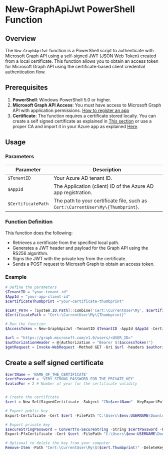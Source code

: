 # New-GraphApiJwt PowerShell Function

## Overview

The `New-GraphApiJwt` function is a PowerShell script to authenticate with Microsoft Graph API using a self-signed JWT (JSON Web Token) created from a local certificate. This function allows you to obtain an access token for Microsoft Graph API using the certificate-based client credential authentication flow.

## Prerequisites

1. **PowerShell**: Windows PowerShell 5.0 or higher.
2. **Microsoft Graph API Access**: You must have access to Microsoft Graph API with application permissions. [How to register an app](https://learn.microsoft.com/en-us/entra/identity-platform/quickstart-register-app)
3. **Certificate**: The function requires a certificate stored locally. You can create a self signed certificate as explained in [This section](#create-a-self-signed-certificate) or use a proper CA and import it in your Azure app as explained [Here](https://learn.microsoft.com/en-us/entra/identity-platform/howto-create-service-principal-portal#option-1-recommended-upload-a-trusted-certificate-issued-by-a-certificate-authority).

## Usage

### Parameters

| Parameter       | Description                                                                 |
|-----------------|-----------------------------------------------------------------------------|
| `$TenantID`     | Your Azure AD tenant ID.                                                    |
| `$AppId`        | The Application (client) ID of the Azure AD app registration.               |
| `$CertificatePath` | The path to your certificate file, such as `Cert:\CurrentUser\My\{Thumbprint}`. |

### Function Definition

This function does the following:
- Retrieves a certificate from the specified local path.
- Generates a JWT header and payload for the Graph API using the RS256 algorithm.
- Signs the JWT with the private key from the certificate.
- Sends a POST request to Microsoft Graph to obtain an access token.

### Example

```powershell
# Define the parameters
$TenantID = "your-tenant-id"
$AppId = "your-app-client-id"
$certificateThumbprint ="your-certificate-thumbprint"

$CERT_PATH = [System.IO.Path]::Combine('Cert:\CurrentUser\My', $certificateThumbprint)
$CertificatePath = "Cert:\CurrentUser\My\{Thumbprint}"

# Run the function
$AccessToken = New-GraphApiJwt -TenantID $TenantID -AppId $AppId -CertificatePath $CertificatePath

$url = "https://graph.microsoft.com/v1.0/users/<USER_ID>"
$authorizationHeader = @{Authorization = "Bearer $($accessToken)"}
$getRequest = Invoke-WebRequest -Method GET -Uri $url -headers $authorizationHeader -ContentType "application/json" -UseBasicParsing
```
## Create a self signed certificate
```powershell
$certName = 'NAME_OF_THE_CERTIFICATE'
$certPassword = 'VERY_STRONG_PASSWORD_FOR_THE_PRIVATE_KEY'
$validFor = 2 # Number of year for the certificate validity


# Create the certificate
$cert = New-SelfSignedCertificate -Subject "CN=$certName" -KeyExportPolicy Exportable -KeySpec Signature -KeyLength 2048 -KeyAlgorithm RSA -HashAlgorithm SHA256  -CertStoreLocation "Cert:\CurrentUser\My" -NotAfter ([datetime]::Now.AddYears($validFor))

# Export public key
Export-Certificate -Cert $cert -FilePath "C:\Users\$env:USERNAME\Downloads\$($certname)_256_public.cer"

# Export private key
$secureStringPassword = ConvertTo-SecureString -String $certPassword -Force -AsPlainText
Export-PfxCertificate -Cert $cert -FilePath "C:\Users\$env:USERNAME\Downloads\$($certname)_256_private.pfx" -Password $secureStringPassword -CryptoAlgorithmOption AES256_SHA256

# Optional to delete the key from your computer
Remove-Item -Path "Cert:\CurrentUser\My\$($cert.Thumbprint)" -DeleteKey
```
